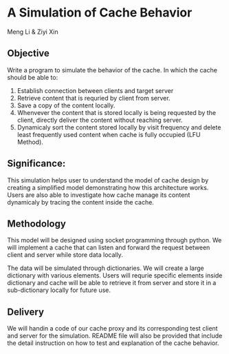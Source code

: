 
# A Simulation of Cache Behavior

Meng Li & Ziyi Xin

## Objective
Write a program to simulate the behavior of the cache. In which the cache should be able to:
1. Establish connection between clients and target server
2. Retrieve content that is requried by client from server.
3. Save a copy of the content locally. 
4. Whenvever the content that is stored locally is being requested by the client, directly deliver the content without reaching server. 
5. Dynamicaly sort the content stored locally by visit frequency and delete least frequently used content when cache is fully occupied (LFU Method). 

## Significance:
This simulation helps user to understand the model of cache design by creating a simplified model demonstrating how this architecture works. Users are also able to investigate how cache manage its content dynamicaly by tracing the content inside the cache.

## Methodology
This model will be designed using socket programming through python. We will implement a cache that can listen and forward the request between client and server while store data locally. 

The data will be simulated through dictionaries. We will create a large dictionary with various elements. Users will requrie specific elements inside dictionary and cache will be able to retrieve it from server and store it in a sub-dictionary locally for future use. 

## Delivery
We will handin a code of our cache proxy and its corresponding test client and server for the simulation. README file will also be provided that include the detail instruction on how to test and explanation of the cache behavior.

